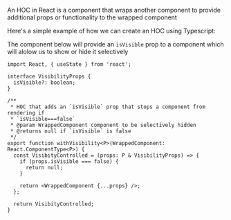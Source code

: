 An HOC in React is a component that wraps another component to provide additional props or functionality to the wrapped component

Here's a simple example of how we can create an HOC using Typescript:

The component below will provide an `isVisible` prop to a component which will alolow us to show or hide it selectively

```tsx
import React, { useState } from 'react';

interface VisibilityProps {
  isVisible?: boolean;
}

/**
 * HOC that adds an `isVisible` prop that stops a component from rendering if 
 * `isVisible===false`
 * @param WrappedComponent component to be selectively hidden
 * @returns null if `isVisible` is false
 */
export function withVisibility<P>(WrappedComponent: React.ComponentType<P>) {
  const VisibityControlled = (props: P & VisibilityProps) => {
    if (props.isVisible === false) {
      return null;
    }

    return <WrappedComponent {...props} />;
  };

  return VisibityControlled;
}
```